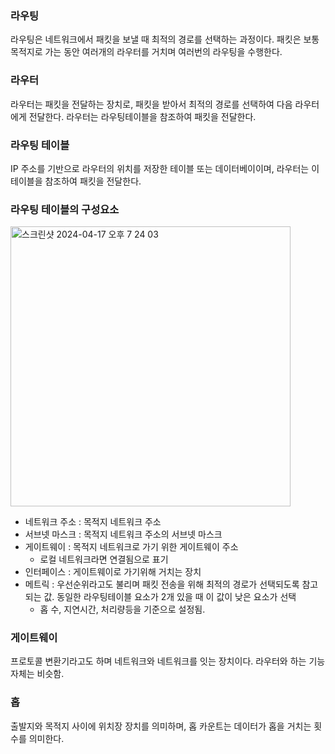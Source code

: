 ### 라우팅

라우팅은 네트워크에서 패킷을 보낼 때 최적의 경로를 선택하는 과정이다. 패킷은 보통 목적지로 가는 동안 여러개의 라우터를 거치며 여러번의 라우팅을 수행한다.

### 라우터

라우터는 패킷을 전달하는 장치로, 패킷을 받아서 최적의 경로를 선택하여 다음 라우터에게 전달한다. 라우터는 라우팅테이블을 참조하여 패킷을 전달한다.

### 라우팅 테이블

IP 주소를 기반으로 라우터의 위치를 저장한 테이블 또는 데이터베이이며, 라우터는 이 테이블을 참조하여 패킷을 전달한다.

### 라우팅 테이블의 구성요소

<img width="448" alt="스크린샷 2024-04-17 오후 7 24 03" src="https://gist.github.com/assets/78193416/58d99300-0091-488f-a69f-4b293d4c6b9e">

- 네트워크 주소 : 목적지 네트워크 주소
- 서브넷 마스크 : 목적지 네트워크 주소의 서브넷 마스크
- 게이트웨이 : 목적지 네트워크로 가기 위한 게이트웨이 주소
  - 로컬 네트워크라면 연결됨으로 표기
- 인터페이스 : 게이트웨이로 가기위해 거치는 장치
- 메트릭 : 우선순위라고도 불리며 패킷 전송을 위해 최적의 경로가 선택되도록 참고되는 값. 동일한 라우팅테이블 요소가 2개 있을 때 이 값이 낮은 요소가 선택
  - 홉 수, 지연시간, 처리량등을 기준으로 설정됨.

### 게이트웨이

프로토콜 변환기라고도 하며 네트워크와 네트워크를 잇는 장치이다. 라우터와 하는 기능자체는 비슷함.

### 홉

출발지와 목적지 사이에 위치장 장치를 의미하며, 홉 카운트는 데이터가 홉을 거치는 횟수를 의미한다.
